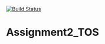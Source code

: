[![Build Status](https://travis-ci.com/alek4k/Assignment2_TOS.svg?branch=master)](https://travis-ci.com/alek4k/Assignment2_TOS)

# Assignment2_TOS
